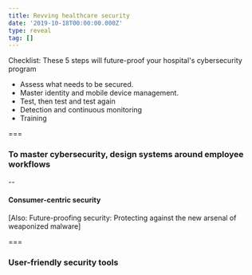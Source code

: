 ```yaml
---
title: Revving healthcare security
date: '2019-10-18T00:00:00.000Z'
type: reveal
tag: []
---
```


Checklist: These 5 steps will future-proof your hospital's cybersecurity program
- Assess what needs to be secured.
- Master identity and mobile device management.
- Test, then test and test again
- Detection and continuous monitoring
- Training

===

### To master cybersecurity, design systems around employee workflows

--

#### Consumer-centric security

[Also: Future-proofing security: Protecting against the new arsenal of weaponized malware]

===

### User-friendly security tools

